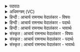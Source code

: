 <details><summary>पदपाठः</summary>

त꣢त्। वि꣡ष्णोः꣢꣯। प꣣रम꣢म्। प꣣द꣢म्। स꣡दा꣢꣯। प꣣श्यन्ति। सूर꣡यः꣢। दि꣣वि꣢। इ꣣व। च꣡क्षुः꣢꣯। आ꣡त꣢꣯तम्। आ। त꣣तम्। १६७२।
</details>

<details><summary>अधिमन्त्रम् (VC)</summary>

- विष्णुः
- मेधातिथिः काण्वः
- गायत्री
- षड्जः
</details>

<details><summary>हिन्दी : आचार्य रामनाथ वेदालंकार - विषयः</summary>

अगले मन्त्र में परमात्मा के परमपद के साक्षात्कार का विषय है।
</details>

<details><summary>हिन्दी : आचार्य रामनाथ वेदालंकार - पदार्थः</summary>

पदार्थान्वयभाषाः -  (विष्णोः) सर्वव्यापक जगदीश्वर के (तत्) उस प्रसिद्ध, (परमम्) अति उत्कृष्ट (पदम्) प्राप्त करने योग्य स्वरूप को (सूरयः) विद्वान् उपासक लोग (सदा) हमेशा (पश्यन्ति) वैसे ही स्पष्ट रूप में देखते हैं (दिवि इव) जैसे सूर्य के प्रकाश में (आततम्) फैली हुई वस्तु को (चक्षुः) आँख देखती है ॥४॥ यहाँ उपमालङ्कार है ॥४॥
</details>

<details><summary>हिन्दी : आचार्य रामनाथ वेदालंकार - भावार्थः</summary>

भावार्थभाषाः -  भले ही स्थूल दृष्टिवाले लोगों को परमात्मा न दिखायी दे,परन्तु सूक्ष्म दृष्टिवाले विद्वान् स्तोता जन तो उसका वैसे ही साक्षात्कार करते हैं,जैसे सूर्य के प्रकाश में कोई मनुष्य किसी विशाल मूर्त पदार्थ को देखता है ॥४॥
</details>

<details><summary>संस्कृत : आचार्य रामनाथ वेदालंकार - विषयः</summary>

अथ परमात्मपदसाक्षात्कारविषयमाह।
</details>

<details><summary>संस्कृत : आचार्य रामनाथ वेदालंकार - पदार्थः</summary>

पदार्थान्वयभाषाः -  (विष्णोः) सर्वव्यापकस्य जगदीश्वरस्य (तत्) प्रसिद्धम्, (परमम्) अत्युत्कृष्टम् (पदम्) प्राप्तव्यं स्वरूपम् (सूरयः) विद्वांसः उपासकाः (सदा) सर्वदा (पश्यन्ति) तथैव स्पष्टतः साक्षात्कुर्वन्ति, (दिवि इव) सूर्यप्रकाशे यथा (आततम्) विस्तीर्णं पदार्थम् (चक्षुः) नेत्रं पश्यति ॥४॥२ अत्रोपमालङ्कारः ॥४॥
</details>

<details><summary>संस्कृत : आचार्य रामनाथ वेदालंकार - भावार्थः</summary>

भावार्थभाषाः -  कामं स्थूलदृष्टयो जनाः परमात्मानं न पश्येयुः परं सूक्ष्मदृष्टयो विपश्चितः स्तोतारस्तु तथैव तं साक्षात्कुर्वन्ति यथा सूर्यप्रकाशे कश्चिज्जनश्चक्षुषा विशालं मूर्तद्रव्यं पश्यति ॥४॥
</details>
